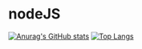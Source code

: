 # nodeJS

[![Anurag's GitHub stats](https://github-readme-stats.vercel.app/api?username=SunghyunKim9744)](https://github.com/anuraghazra/github-readme-stats)
[![Top Langs](https://github-readme-stats.vercel.app/api/top-langs/?username=SunghyunKim9744&layout=compact)](https://github.com/anuraghazra/github-readme-stats)
